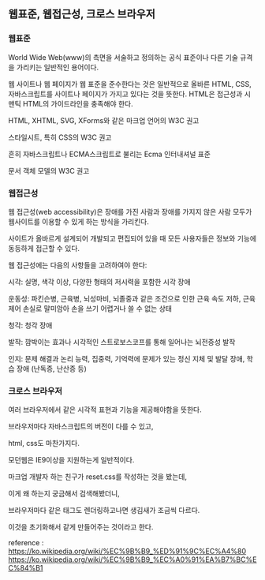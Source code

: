 ## 웹표준, 웹접근성, 크로스 브라우저

### 웹표준

World Wide Web(www)의 측면을 서술하고 정의하는 공식 표준이나 다른 기술 규격을 가리키는 일반적인 용어이다.

웹 사이트나 웹 페이지가 웹 표준을 준수한다는 것은 일반적으로 올바른 HTML, CSS, 자바스크립트를 사이트나 페이지가 가지고 있다는 것을 뜻한다. HTML은 접근성과 시맨틱 HTML의 가이드라인을 충족해야 한다.

HTML, XHTML, SVG, XForms와 같은 마크업 언어의 W3C 권고

스타일시트, 특히 CSS의 W3C 권고

흔히 자바스크립트나 ECMA스크립트로 불리는 Ecma 인터내셔널 표준

문서 객체 모델의 W3C 권고

### 웹접근성

웹 접근성(web accessibility)은 장애를 가진 사람과 장애를 가지지 않은 사람 모두가 웹사이트를 이용할 수 있게 하는 방식을 가리킨다. 

사이트가 올바르게 설계되어 개발되고 편집되어 있을 때 모든 사용자들은 정보와 기능에 동등하게 접근할 수 있다.

웹 접근성에는 다음의 사항들을 고려하여야 한다:

시각: 실명, 색각 이상, 다양한 형태의 저시력을 포함한 시각 장애

운동성: 파킨슨병, 근육병, 뇌성마비, 뇌졸중과 같은 조건으로 인한 근육 속도 저하, 근육 제어 손실로 말미암아 손을 쓰기 어렵거나 쓸 수 없는 상태

청각: 청각 장애

발작: 깜박이는 효과나 시각적인 스트로보스코프를 통해 일어나는 뇌전증성 발작

인지: 문제 해결과 논리 능력, 집중력, 기억력에 문제가 있는 정신 지체 및 발달 장애, 학습 장애 (난독증, 난산증 등)

### 크로스 브라우저

여러 브라우저에서 같은 시각적 표현과 기능을 제공해야함을 뜻한다.

브라우저마다 자바스크립트의 버전이 다를 수 있고,

html, css도 마찬가지다.

모던웹은 IE9이상을 지원하는게 일반적이다.

마크업 개발자 하는 친구가 reset.css를 작성하는 것을 봤는데,

이게 왜 하는지 궁금해서 검색해봤더니,

브라우저마다 같은 태그도 렌더링하고나면 생김새가 조금씩 다르다.

이것을 초기화해서 같게 만들어주는 것이라고 한다.


reference : https://ko.wikipedia.org/wiki/%EC%9B%B9_%ED%91%9C%EC%A4%80
https://ko.wikipedia.org/wiki/%EC%9B%B9_%EC%A0%91%EA%B7%BC%EC%84%B1
